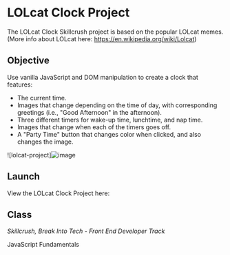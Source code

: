 # LOLcat Clock Project

The LOLcat Clock Skillcrush project is based on the popular LOLcat memes. (More info about LOLcat here: https://en.wikipedia.org/wiki/Lolcat)

## Objective

Use vanilla JavaScript and DOM manipulation to create a clock that features:

* The current time.
* Images that change depending on the time of day, with corresponding greetings (i.e., "Good Afternoon" in the afternoon).
* Three different timers for wake-up time, lunchtime, and nap time.
* Images that change when each of the timers goes off.
* A "Party Time" button that changes color when clicked, and also changes the image.

![lolcat-project]![image](https://github.com/iVGeek/LoLCat-Clock/blob/main/photo-1533738363-b7f9aef128ce.jpg)

## Launch

View the LOLcat Clock Project here:

## Class
*Skillcrush, Break Into Tech - Front End Developer Track*

JavaScript Fundamentals
